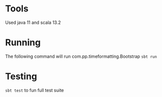 # Tools

Used java 11 and scala 13.2

# Running

The following command will run com.pp.timeformatting.Bootstrap
```sbt run```

# Testing

```sbt test``` to fun full test suite

